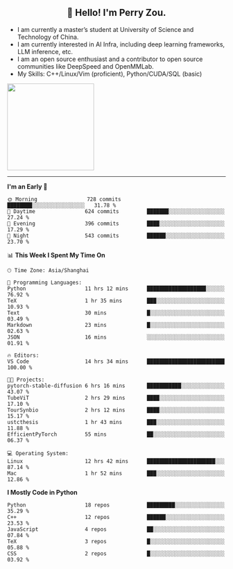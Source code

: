 <h2 align="center">👋 Hello! I'm Perry Zou.</h2>

- I am currently a master’s student at University of Science and Technology of China.
- I am currently interested in AI Infra, including deep learning frameworks, LLM inference, etc.
- I am an open source enthusiast and a contributor to open source communities like DeepSpeed and OpenMMLab.
- My Skills: C++/Linux/Vim (proficient), Python/CUDA/SQL (basic)

<img height=200 align="center" src="https://github-readme-stats.vercel.app/api?username=zonepg" />

-------

<!--START_SECTION:waka-->
**I'm an Early 🐤** 

```text
🌞 Morning                728 commits         ████████░░░░░░░░░░░░░░░░░   31.78 % 
🌆 Daytime                624 commits         ███████░░░░░░░░░░░░░░░░░░   27.24 % 
🌃 Evening                396 commits         ████░░░░░░░░░░░░░░░░░░░░░   17.29 % 
🌙 Night                  543 commits         ██████░░░░░░░░░░░░░░░░░░░   23.70 % 
```


📊 **This Week I Spent My Time On** 

```text
🕑︎ Time Zone: Asia/Shanghai

💬 Programming Languages: 
Python                   11 hrs 12 mins      ███████████████████░░░░░░   76.92 % 
TeX                      1 hr 35 mins        ███░░░░░░░░░░░░░░░░░░░░░░   10.93 % 
Text                     30 mins             █░░░░░░░░░░░░░░░░░░░░░░░░   03.49 % 
Markdown                 23 mins             █░░░░░░░░░░░░░░░░░░░░░░░░   02.63 % 
JSON                     16 mins             ░░░░░░░░░░░░░░░░░░░░░░░░░   01.91 % 

🔥 Editors: 
VS Code                  14 hrs 34 mins      █████████████████████████   100.00 % 

🐱‍💻 Projects: 
pytorch-stable-diffusion 6 hrs 16 mins       ███████████░░░░░░░░░░░░░░   43.07 % 
TubeViT                  2 hrs 29 mins       ████░░░░░░░░░░░░░░░░░░░░░   17.10 % 
TourSynbio               2 hrs 12 mins       ████░░░░░░░░░░░░░░░░░░░░░   15.17 % 
ustcthesis               1 hr 43 mins        ███░░░░░░░░░░░░░░░░░░░░░░   11.88 % 
EfficientPyTorch         55 mins             ██░░░░░░░░░░░░░░░░░░░░░░░   06.37 % 

💻 Operating System: 
Linux                    12 hrs 42 mins      ██████████████████████░░░   87.14 % 
Mac                      1 hr 52 mins        ███░░░░░░░░░░░░░░░░░░░░░░   12.86 % 
```

**I Mostly Code in Python** 

```text
Python                   18 repos            █████████░░░░░░░░░░░░░░░░   35.29 % 
C++                      12 repos            ██████░░░░░░░░░░░░░░░░░░░   23.53 % 
JavaScript               4 repos             ██░░░░░░░░░░░░░░░░░░░░░░░   07.84 % 
TeX                      3 repos             █░░░░░░░░░░░░░░░░░░░░░░░░   05.88 % 
CSS                      2 repos             █░░░░░░░░░░░░░░░░░░░░░░░░   03.92 % 
```




<!--END_SECTION:waka-->
